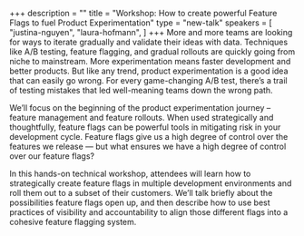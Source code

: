 +++
description = ""
title = "Workshop: How to create powerful Feature Flags to fuel Product Experimentation"
type = "new-talk"
speakers = [
        "justina-nguyen",
        "laura-hofmann",
]
+++
More and more teams are looking for ways to iterate gradually and validate their ideas with data. Techniques like A/B testing, feature flagging, and gradual rollouts are quickly going from niche to mainstream. More experimentation means faster development and better products. But like any trend, product experimentation is a good idea that can easily go wrong. For every game-changing A/B test, there’s a trail of testing mistakes that led well-meaning teams down the wrong path.

We’ll focus on the beginning of the product experimentation journey – feature management and feature rollouts. When used strategically and thoughtfully, feature flags can be powerful tools in mitigating risk in your development cycle. Feature flags give us a high degree of control over the features we release — but what ensures we have a high degree of control over our feature flags?

In this hands-on technical workshop, attendees will learn how to strategically create feature flags in multiple development environments and roll them out to a subset of their customers. We’ll talk briefly about the possibilities feature flags open up, and then describe how to use best practices of visibility and accountability to align those different flags into a cohesive feature flagging system.